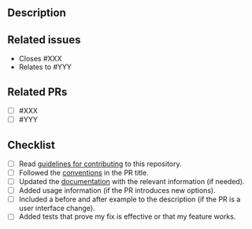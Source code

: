 ## Description
<!-- Insert description -->

## Related issues
- Closes #XXX
- Relates to #YYY

## Related PRs
- [ ] #XXX
- [ ] #YYY

## Checklist
- [ ] Read [guidelines for contributing](../docs/CONTRIBUTING.md) to this repository.
- [ ] Followed the [conventions](../docs/CONTRIBUTING.md#title) in the PR title.
- [ ] Updated the [documentation](../docs) with the relevant information (if needed).
- [ ] Added usage information (if the PR introduces new options).
- [ ] Included a before and after example to the description (if the PR is a user interface change).
- [ ] Added tests that prove my fix is effective or that my feature works.
